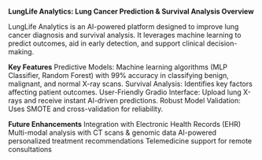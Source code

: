 **LungLife Analytics: Lung Cancer Prediction & Survival Analysis Overview**

LungLife Analytics is an AI-powered platform designed to improve lung cancer diagnosis and survival analysis. It leverages machine learning to predict outcomes, aid in early detection, and support clinical decision-making.

**Key Features**
Predictive Models: Machine learning algorithms (MLP Classifier, Random Forest) with 99% accuracy in classifying benign, malignant, and normal X-ray scans.
Survival Analysis: Identifies key factors affecting patient outcomes.
User-Friendly Gradio Interface: Upload lung X-rays and receive instant AI-driven predictions.
Robust Model Validation: Uses SMOTE and cross-validation for reliability.

**Future Enhancements**
Integration with Electronic Health Records (EHR)
Multi-modal analysis with CT scans & genomic data
AI-powered personalized treatment recommendations
Telemedicine support for remote consultations
